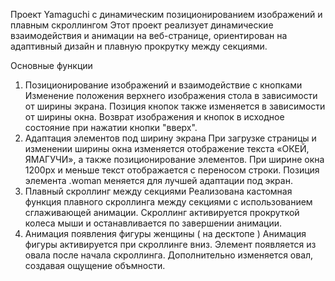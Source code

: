 Проект Yamaguchi с динамическим позиционированием изображений и плавным скроллингом
Этот проект реализует динамические взаимодействия и анимации на веб-странице, ориентирован на адаптивный дизайн и плавную прокрутку между секциями.

Основные функции
1. Позиционирование изображений и взаимодействие с кнопками
Изменение положения верхнего изображения стола в зависимости от ширины экрана.
Позиция кнопок также изменяется в зависимости от ширины окна.
Возврат изображения и кнопок в исходное состояние при нажатии кнопки "вверх".
2. Адаптация элементов под ширину экрана
При загрузке страницы и изменении ширины окна изменяется отображение текста «ОКЕЙ, ЯМАГУЧИ», а также позиционирование элементов.
При ширине окна 1200px и меньше текст отображается с переносом строки.
Позиция элемента .woman меняется для лучшей адаптации под экран.
3. Плавный скроллинг между секциями
Реализована кастомная функция плавного скроллинга между секциями с использованием сглаживающей анимации. Скроллинг активируется прокруткой колеса мыши и останавливается по завершении анимации.
4. Анимация появления фигуры женщины ( на десктопе )
Анимация фигуры активируется при скроллинге вниз. Элемент появляется из овала после начала скроллинга.
Дополнительно изменяется овал, создавая ощущение объмности.

